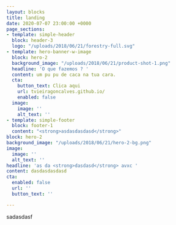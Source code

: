 ```yaml
---
layout: blocks
title: landing
date: 2020-07-07 23:00:00 +0000
page_sections:
- template: simple-header
  block: header-3
  logo: "/uploads/2018/06/21/forestry-full.svg"
- template: hero-banner-w-image
  block: hero-2
  background_image: "/uploads/2018/06/21/product-shot-1.png"
  headline: 'O que fazemos ? '
  content: um pu pu de caca na tua cara.
  cta:
    button_text: Clica aqui
    url: tvieiragoncalves.github.io/
    enabled: false
  image:
    image: ''
    alt_text: ''
- template: simple-footer
  block: footer-1
  content: "<strong>asdasdasdasd</strong>"
block: hero-2
background_image: "/uploads/2018/06/21/hero-2-bg.png"
image:
  image: ''
  alt_text: ''
headline: 'as da <strong>dasdasd</strong> avxc '
content: dasdasdasdasd
cta:
  enabled: false
  url: ''
  button_text: ''

---
```

sadasdasf